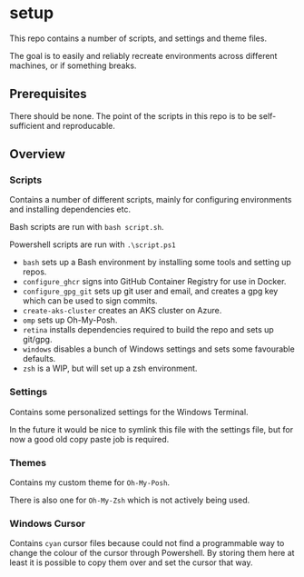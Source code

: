 # setup

This repo contains a number of scripts, and settings and theme files.

The goal is to easily and reliably recreate environments across different machines, or if something breaks.

## Prerequisites

There should be none. The point of the scripts in this repo is to be self-sufficient and reproducable.

## Overview

### Scripts

Contains a number of different scripts, mainly for configuring environments and installing dependencies etc.

Bash scripts are run with `bash script.sh`.

Powershell scripts are run with `.\script.ps1`

- `bash` sets up a Bash environment by installing some tools and setting up repos.
- `configure_ghcr` signs into GitHub Container Registry for use in Docker.
- `configure_gpg_git` sets up git user and email, and creates a gpg key which can be used to sign commits.
- `create-aks-cluster` creates an AKS cluster on Azure.
- `omp` sets up Oh-My-Posh.
- `retina` installs dependencies required to build the repo and sets up git/gpg.
- `windows` disables a bunch of Windows settings and sets some favourable defaults.
- `zsh` is a WIP, but will set up a zsh environment.

### Settings

Contains some personalized settings for the Windows Terminal.

In the future it would be nice to symlink this file with the settings file, but for now a good old copy paste job is required.

### Themes

Contains my custom theme for `Oh-My-Posh`. 

There is also one for `Oh-My-Zsh` which is not actively being used.

### Windows Cursor

Contains `cyan` cursor files because could not find a programmable way to change the colour of the cursor through Powershell. By storing them here at least it is possible to copy them over and set the cursor that way.
